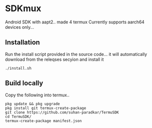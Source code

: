 # SDKmux
Android SDK with aapt2.. made 4 termux
Currently supports aarch64 devices only...
## Installation
Run the install script provided in the source code... it will automatically download from the releqses secyion and install it
```
./install.sh
```
## Build locally
Copy the following into termux..
```
pkg update && pkg upgrade
pkg install git termux-create-package 
git clone https://github.com/suhan-paradkar/TermuSDK
cd TermuSDK/
termux-create-package manifest.json
```
